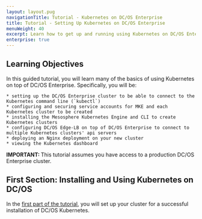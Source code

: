 ```yaml
---
layout: layout.pug
navigationTitle: Tutorial - Kubernetes on DC/OS Enterprise
title: Tutorial - Setting Up Kubernetes on DC/OS Enterprise
menuWeight: 40
excerpt: Learn how to get up and running using Kubernetes on DC/OS Enterprise
enterprise: true
---
```


## Learning Objectives

In this guided tutorial, you will learn many of the basics of using Kubernetes on top of DC/OS Enterprise. Specifically, you will be:

    * setting up the DC/OS Enterprise cluster to be able to connect to the Kubernetes command line (`kubectl`)
    * configuring and securing service accounts for MKE and each Kubernetes cluster to be created
    * installing the Mesosphere Kubernetes Engine and CLI to create Kubernetes clusters
    * configuring DC/OS Edge-LB on top of DC/OS Enterprise to connect to multiple Kubernetes clusters' api servers
    * deploying an Nginx deployment on your new cluster
    * viewing the Kubernetes dashboard

<p class="message-important"><strong>IMPORTANT: </strong>This tutorial assumes you have access to a production DC/OS Enterprise cluster.</p>

## First Section: Installing and Using Kubernetes on DC/OS

In the [first part of the tutorial](/dcos/services/kubernetes/2.3.2-1.14.1/getting-started/setting-up/), you will set up your cluster for a successful installation of DC/OS Kubernetes.
